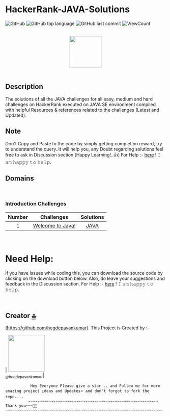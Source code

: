 # HackerRank-JAVA-Solutions


![GitHub](https://img.shields.io/github/license/hegdepavankumar/HackerRank-JAVA-Solutions?style=flat)
![GitHub top language](https://img.shields.io/github/languages/top/hegdepavankumar/HackerRank-JAVA-Solutions?style=flat)
![GitHub last commit](https://img.shields.io/github/last-commit/hegdepavankumar/HackerRank-JAVA-Solutions?style=flat)
![ViewCount](https://views.whatilearened.today/views/github/hegdepavankumar/HackerRank-JAVA-Solutions.svg?cache=remove)

<p align="center">  
	<br>
	<a href="https://www.hackerrank.com/hegdepavankumar">
        <img height=100 src="https://hrcdn.net/community-frontend/assets/brand/logo-new-white-green-a5cb16e0ae.svg"> 
    </a>
    <br>
    <br>
</p>


## Description
The solutions of all the JAVA challenges for all easy, medium and hard challenges on HackerRank executed on JAVA SE environment compiled with helpful Resources & references related to the challenges (Letest and Updated).

## Note 
Don't Copy and Paste to the code by simply getting completion reward, try to understand the query..It will help you, any Doubt regarding solutions feel free to ask in Discussion section [Happy Learning!..👍] 
For Help :- [here](https://github.com/hegdepavankumar/hegdepavankumar/issues/1) ! 𝙸 𝚊𝚖 𝚑𝚊𝚙𝚙𝚢 𝚝𝚘 𝚑𝚎𝚕𝚙.



## Domains

<br>


### Introduction Challenges

| Number | Challenges | Solutions |
|:------:|------------|:---------:|
| 1 | [Welcome to Java!](https://www.hackerrank.com/challenges/welcome-to-java/problem?isFullScreen=true) | [JAVA](https://github.com/hegdepavankumar/HackerRank-Solutions/blob/main/JAVA/Welcome%20to%20Java!.java)




<br>

 

# Need Help:

If you have issues while coding this, you can download the source code by clicking on the download button below. Also, do leave your suggestions and feedback in the Discussion section.
For Help :- [here](https://github.com/hegdepavankumar/hegdepavankumar/issues/1) ! 𝙸 𝚊𝚖 𝚑𝚊𝚙𝚙𝚢 𝚝𝚘 𝚑𝚎𝚕𝚙.

<br>


## Creator [🔝](#HackerRank-JAVA-Solutions)

(https://github.com/hegdepavankumar). This Project is Created by :-

| [<img src="https://github.com/hegdepavankumar.png?size=115" width="115"><br><sub>@hegdepavankumar</sub>](https://github.com/hegdepavankumar) |

```
           Hey Everyone Please give a star .. and Follow me for more amazing project ideas and Updates⭐ and don't forgot to fork the repo....
          ~~~~~~~~~~~~~~~~~~~~~~~~~~~~~~~~~~~~~~~~~~~~~~~~~~~~~~~~~ Thank you~~~🙏😍~~~~~~~~~~~~~~~~~~~~~~~~~~~~~~~~~~~~~~~~~~~~~~~~~~~~~~~~~~~~~~~~~~~~~





